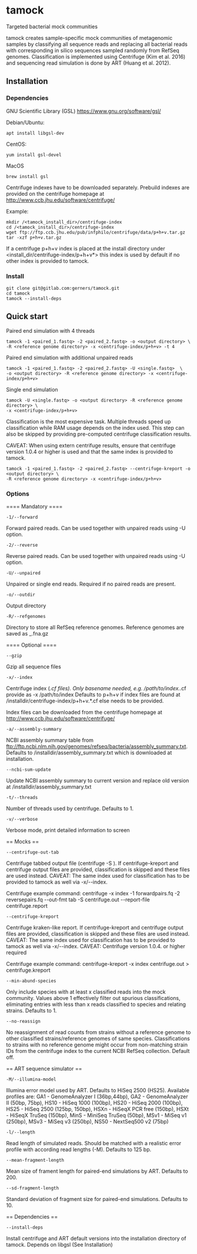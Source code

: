 # tamock
Targeted bacterial mock communities

tamock creates sample-specific mock communities of metagenomic samples
by classifying all sequence reads and replacing all bacterial reads
with corresponding in silico sequences sampled randomly from RefSeq
genomes.
Classification is implemented using Centrifuge (Kim et al. 2016) and
sequencing read simulation is done by ART (Huang et al. 2012).


## Installation
### Dependencies

GNU Scientific Library (GSL) https://www.gnu.org/software/gsl/

Debian/Ubuntu:

	apt install libgsl-dev

CentOS:

	yum install gsl-devel

MacOS

	brew install gsl

Centrifuge indexes have to be downloaded separately.
Prebuild indexes are provided on the centrifuge homepage at http://www.ccb.jhu.edu/software/centrifuge/

Example:

	mkdir /<tamock_install_dir>/centrifuge-index
	cd /<tamock_install_dir>/centrifuge-index
	wget ftp://ftp.ccb.jhu.edu/pub/infphilo/centrifuge/data/p+h+v.tar.gz
	tar -xzf p+h+v.tar.gz

If a centrifuge p+h+v index is placed at the install directory under
<install_dir/centrifuge-index/p+h+v*>
this index is used by default if no other index is provided to tamock.

### Install

	git clone git@gitlab.com:gerners/tamock.git
	cd tamock
	tamock --install-deps

## Quick start

Paired end simulation with 4 threads

	tamock -1 <paired_1.fastq> -2 <paired_2.fastq> -o <output directory> \
	-R <reference genome directory> -x <centrifuge-index/p+h+v> -t 4

Paired end simulation with additional unpaired reads

	tamock -1 <paired_1.fastq> -2 <paired_2.fastq> -U <single.fastq>  \
	-o <output directory> -R <reference genome directory> -x <centrifuge-index/p+h+v>

Single end simulation

	tamock -U <single.fastq> -o <output directory> -R <reference genome directory> \
	-x <centrifuge-index/p+h+v>


Classification is the most expensive task. Multiple threads speed up classification while RAM usage depends on the index used. 
This step can also be skipped by providing pre-computed centrifuge classification results.

CAVEAT: When using extern centrifuge results, ensure that centrifuge version 1.0.4 or higher is used and that the same index is provided to tamock.

	tamock -1 <paired_1.fastq> -2 <paired_2.fastq> --centrifuge-kreport -o <output directory> \
	-R <reference genome directory> -x <centrifuge-index/p+h+v>


### Options

==== Mandatory ====

	-1/--forward

Forward paired reads. Can be used together with unpaired reads using -U option.

	-2/--reverse

Reverse paired reads. Can be used together with unpaired reads using -U option.

	-U/--unpaired

Unpaired or single end reads. Required if no paired reads are present.

	-o/--outdir
	
Output directory

	-R/--refgenomes
	
Directory to store all RefSeq reference genomes. Reference genomes are saved as <assembly-accession>_<asm-name>.fna.gz

==== Optional ====

	--gzip

Gzip all sequence files

	-x/--index

Centrifuge index (*.cf files). Only basename needed, e.g. /path/to/index.*.cf provide as -x /path/to/index
Defaults to p+h+v if index files are found at /installdir/centrifuge-index/p+h+v.*.cf else needs to be provided.

Index files can be downloaded from the centrifuge homepage at http://www.ccb.jhu.edu/software/centrifuge/

	-a/--assembly-summary

NCBI assembly summary table from ftp://ftp.ncbi.nlm.nih.gov/genomes/refseq/bacteria/assembly_summary.txt. Defaults to 
 /installdir/assembly_summary.txt which is downloaded at installation.

	--ncbi-sum-update

Update NCBI assembly summary to current version and replace old version at /installdir/assembly_summary.txt

	-t/--threads

Number of threads used by centrifuge. Defaults to 1.

	-v/--verbose

Verbose mode, print detailed information to screen

== Mocks ==

	--centrifuge-out-tab

Centrifuge tabbed output file (centrifuge -S <file>). If centrifuge-kreport and centrifuge output files are provided, classification is skipped and these files are used instead. 
CAVEAT: The same index used for classification has to be provided to tamock as well via -x/--index.

Centrifuge example command:
centrifuge -x index -1 forwardpairs.fq -2 reversepairs.fq --out-fmt tab -S centrifuge.out --report-file centrifuge.report

	--centrifuge-kreport

Centrifuge kraken-like report. If centrifuge-kreport and centrifuge output files are provided, classification is skipped and these files are used instead. 
CAVEAT: The same index used for classification has to be provided to tamock as well via -x/--index.
CAVEAT: Centrifuge version 1.0.4. or higher required

Centrifuge example command:
centrifuge-kreport -x index centrifuge.out > centrifuge.kreport

	--min-abund-species

Only include species with at least x classified reads into the mock community. Values above 1 effectively filter out spurious
classifications, eliminating entries with less than x reads classified to species and relating strains. Defaults to 1.

	--no-reassign

No reassignment of read counts from strains without a reference genome to other classified strains/reference genomes of same species.
Classifications to strains with no reference genome might occur from non-matching strain IDs from the centrifuge index to the current
NCBI RefSeq collection. Default off.

== ART sequence simulator ==

	-M/--illumina-model

Illumina error model used by ART. Defaults to HiSeq 2500 (HS25). Available profiles are:
GA1 - GenomeAnalyzer I (36bp,44bp),	GA2 - GenomeAnalyzer II (50bp, 75bp),
HS10 - HiSeq 1000 (100bp),			HS20 - HiSeq 2000 (100bp),			HS25 - HiSeq 2500 (125bp, 150bp),
HSXn - HiSeqX PCR free (150bp),		HSXt - HiSeqX TruSeq (150bp),		MinS - MiniSeq TruSeq (50bp),
MSv1 - MiSeq v1 (250bp),			MSv3 - MiSeq v3 (250bp),			NS50 - NextSeq500 v2 (75bp)

	-l/--length

Read length of simulated reads. Should be matched with a realistic error profile with according read lengths (-M). Defaults to 125 bp.

	--mean-fragment-length

Mean size of frament length for paired-end simulations by ART. Defaults to 200.

	--sd-fragment-length

Standard deviation of fragment size for paired-end simulations. Defaults to 10.

== Dependencies == 

	--install-deps

Install centrifuge and ART default versions into the installation directory of tamock. Depends on libgsl (See Installation)